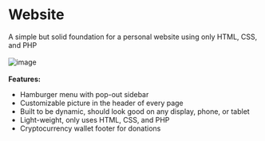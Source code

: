 # Website
A simple but solid foundation for a personal website using only HTML, CSS, and PHP
<br>
<br>
![image](https://github.com/user-attachments/assets/5a0738b7-8ff7-49dc-9671-d2a964986157)
<br>
<br>
**Features:**
- Hamburger menu with pop-out sidebar
- Customizable picture in the header of every page
- Built to be dynamic, should look good on any display, phone, or tablet
- Light-weight, only uses HTML, CSS, and PHP
- Cryptocurrency wallet footer for donations
